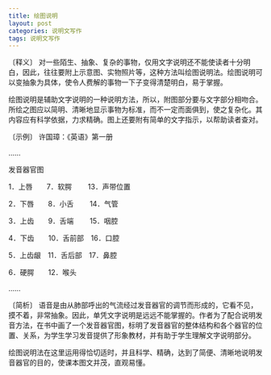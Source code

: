 ```yaml
---
title: 绘图说明
layout: post
categories: 说明文写作
tags: 说明文写作
---
```


〔释义〕 对一些陌生、抽象、复杂的事物，仅用文字说明还不能使读者十分明白，因此，往往要附上示意图、实物照片等，这种方法叫绘图说明法。绘图说明可以变抽象为具体，使令人费解的事物一下子变得清楚明白，易于掌握。

绘图说明是辅助文字说明的一种说明方法，所以，附图部分要与文字部分相吻合。所绘之图应以简明、清晰地显示事物为标准，而不一定而面俱到，使之复杂化。其内容应有科学依据，力求精确。图上还要附有简单的文字指示，以帮助读者查对。

〔示例〕 许国璋：《英语》第一册

……


发音器官图

1．上唇　　7．软腭　　 13．声带位置

2．下唇　　8．小舌　　 14．气管

3．上齿　　9．舌端　　 15．咽腔

4．下齿　　10．舌前部　16．口腔

5．上齿龈　11．舌后部　17．鼻腔

6．硬腭　　12．喉头

……

〔简析〕 语音是由从肺部呼出的气流经过发音器官的调节而形成的，它看不见，摸不着，非常抽象。因此，单凭文字说明是远远不能掌握的。作者为了配合说明发音方法，在书中画了一个发音器官图，标明了发音器官的整体结构和各个器官的位置、关系，为学生学习发音提供了形象教材，并有助于学生理解文字说明部分。

绘图说明法在这里运用得恰切适时，并且科学、精确，达到了简便、清晰地说明发音器官的目的，使课本图文并茂，直观易懂。 
